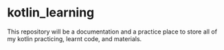 # kotlin_learning
This repository will be a documentation and a practice place to store all of my kotlin practicing, learnt code, and materials.
